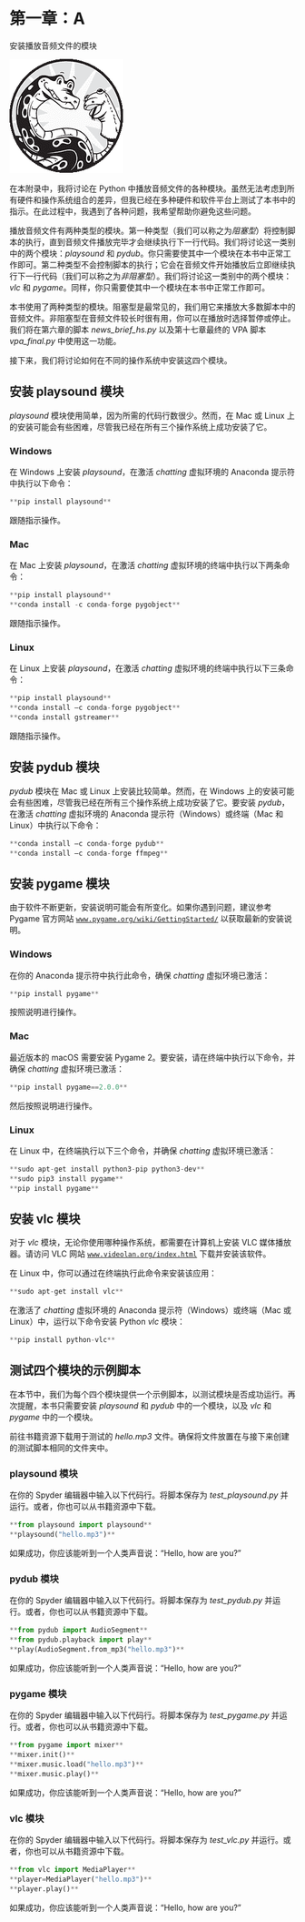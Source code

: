 # 第一章：A

安装播放音频文件的模块

![](img/chapterart.png)

在本附录中，我将讨论在 Python 中播放音频文件的各种模块。虽然无法考虑到所有硬件和操作系统组合的差异，但我已经在多种硬件和软件平台上测试了本书中的指示。在此过程中，我遇到了各种问题，我希望帮助你避免这些问题。

播放音频文件有两种类型的模块。第一种类型（我们可以称之为*阻塞型*）将控制脚本的执行，直到音频文件播放完毕才会继续执行下一行代码。我们将讨论这一类别中的两个模块：*playsound* 和 *pydub*。你只需要使其中一个模块在本书中正常工作即可。第二种类型不会控制脚本的执行；它会在音频文件开始播放后立即继续执行下一行代码（我们可以称之为*非阻塞型*）。我们将讨论这一类别中的两个模块：*vlc* 和 *pygame*。同样，你只需要使其中一个模块在本书中正常工作即可。

本书使用了两种类型的模块。阻塞型是最常见的，我们用它来播放大多数脚本中的音频文件。非阻塞型在音频文件较长时很有用，你可以在播放时选择暂停或停止。我们将在第六章的脚本 *news_brief_hs.py* 以及第十七章最终的 VPA 脚本 *vpa_final.py* 中使用这一功能。

接下来，我们将讨论如何在不同的操作系统中安装这四个模块。

## 安装 playsound 模块

*playsound* 模块使用简单，因为所需的代码行数很少。然而，在 Mac 或 Linux 上的安装可能会有些困难，尽管我已经在所有三个操作系统上成功安装了它。

### Windows

在 Windows 上安装 *playsound*，在激活 *chatting* 虚拟环境的 Anaconda 提示符中执行以下命令：

```py
**pip install playsound**
```

跟随指示操作。

### Mac

在 Mac 上安装 *playsound*，在激活 *chatting* 虚拟环境的终端中执行以下两条命令：

```py
**pip install playsound**
**conda install -c conda-forge pygobject**
```

跟随指示操作。

### Linux

在 Linux 上安装 *playsound*，在激活 *chatting* 虚拟环境的终端中执行以下三条命令：

```py
**pip install playsound**
**conda install –c conda-forge pygobject**
**conda install gstreamer**
```

跟随指示操作。

## 安装 pydub 模块

*pydub* 模块在 Mac 或 Linux 上安装比较简单。然而，在 Windows 上的安装可能会有些困难，尽管我已经在所有三个操作系统上成功安装了它。要安装 *pydub*，在激活 *chatting* 虚拟环境的 Anaconda 提示符（Windows）或终端（Mac 和 Linux）中执行以下命令：

```py
**conda install –c conda-forge pydub**
**conda install –c conda-forge ffmpeg**
```

## 安装 pygame 模块

由于软件不断更新，安装说明可能会有所变化。如果你遇到问题，建议参考 Pygame 官方网站 [`www.pygame.org/wiki/GettingStarted/`](https://www.pygame.org/wiki/GettingStarted/) 以获取最新的安装说明。

### Windows

在你的 Anaconda 提示符中执行此命令，确保 *chatting* 虚拟环境已激活：

```py
**pip install pygame**
```

按照说明进行操作。

### Mac

最近版本的 macOS 需要安装 Pygame 2。要安装，请在终端中执行以下命令，并确保 *chatting* 虚拟环境已激活：

```py
**pip install pygame==2.0.0**
```

然后按照说明进行操作。

### Linux

在 Linux 中，在终端执行以下三个命令，并确保 *chatting* 虚拟环境已激活：

```py
**sudo apt-get install python3-pip python3-dev**
**sudo pip3 install pygame**
**pip install pygame**
```

## 安装 vlc 模块

对于 *vlc* 模块，无论你使用哪种操作系统，都需要在计算机上安装 VLC 媒体播放器。请访问 VLC 网站 [`www.videolan.org/index.html`](https://www.videolan.org/index.html) 下载并安装该软件。

在 Linux 中，你可以通过在终端执行此命令来安装该应用：

```py
**sudo apt-get install vlc**
```

在激活了 *chatting* 虚拟环境的 Anaconda 提示符（Windows）或终端（Mac 或 Linux）中，运行以下命令安装 Python *vlc* 模块：

```py
**pip install python-vlc** 
```

## 测试四个模块的示例脚本

在本节中，我们为每个四个模块提供一个示例脚本，以测试模块是否成功运行。再次提醒，本书只需要安装 *playsound* 和 *pydub* 中的一个模块，以及 *vlc* 和 *pygame* 中的一个模块。

前往书籍资源下载用于测试的 *hello.mp3* 文件。确保将文件放置在与接下来创建的测试脚本相同的文件夹中。

### playsound 模块

在你的 Spyder 编辑器中输入以下代码行。将脚本保存为 *test_playsound.py* 并运行。或者，你也可以从书籍资源中下载。

```py
**from playsound import playsound**
**playsound("hello.mp3")**
```

如果成功，你应该能听到一个人类声音说：“Hello, how are you?”

### pydub 模块

在你的 Spyder 编辑器中输入以下代码行。将脚本保存为 *test_pydub.py* 并运行。或者，你也可以从书籍资源中下载。

```py
**from pydub import AudioSegment**
**from pydub.playback import play**
**play(AudioSegment.from_mp3("hello.mp3")**
```

如果成功，你应该能听到一个人类声音说：“Hello, how are you?”

### pygame 模块

在你的 Spyder 编辑器中输入以下代码行。将脚本保存为 *test_pygame.py* 并运行。或者，你也可以从书籍资源中下载。

```py
**from pygame import mixer**
**mixer.init()**
**mixer.music.load("hello.mp3")**
**mixer.music.play()**
```

如果成功，你应该能听到一个人类声音说：“Hello, how are you?”

### vlc 模块

在你的 Spyder 编辑器中输入以下代码行。将脚本保存为 *test_vlc.py* 并运行。或者，你也可以从书籍资源中下载。

```py
**from vlc import MediaPlayer**
**player=MediaPlayer("hello.mp3")**
**player.play()**
```

如果成功，你应该能听到一个人类声音说：“Hello, how are you?”
